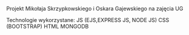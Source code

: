 Projekt Mikołaja Skrzypkowskiego i Oskara Gajewskiego na zajęcia UG


Technologie wykorzystane:
JS (EJS,EXPRESS JS, NODE JS)
CSS (BOOTSTRAP)
HTML
MONGODB
